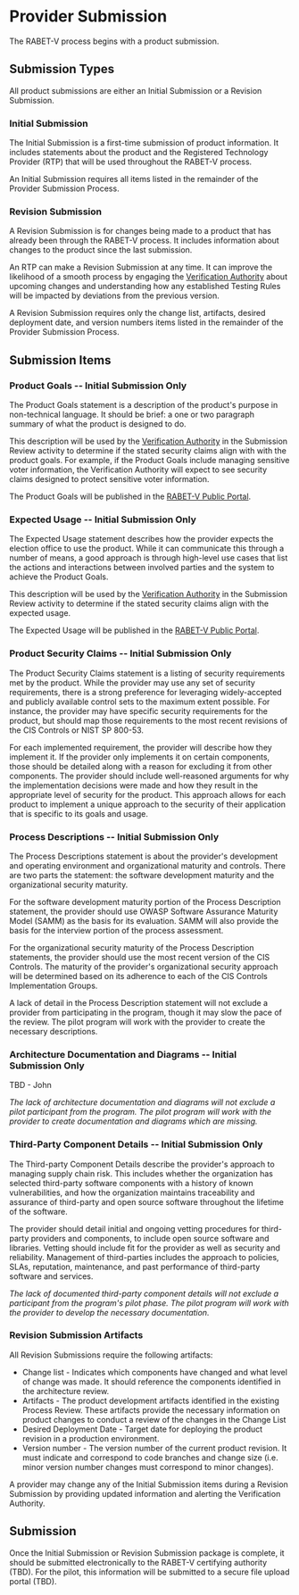 # Provider Submission
The RABET-V process begins with a product submission.

## Submission Types
All product submissions are either an Initial Submission or a Revision Submission.

### Initial Submission

The Initial Submission is a first-time submission of product information. It includes statements about the product and the Registered Technology Provider (RTP) that will be used throughout the RABET-V process.

An Initial Submission requires all items listed in the remainder of the Provider Submission Process.

### Revision Submission

A Revision Submission is for changes being made to a product that has already been through the RABET-V process. It includes information about changes to the product since the last submission.

An RTP can make a Revision Submission at any time. It can improve the likelihood of a smooth process by engaging the [Verification Authority](../RABET-V_Glossary.md) about upcoming changes and understanding how any established Testing Rules will be impacted by deviations from the previous version.

A Revision Submission requires only the change list, artifacts, desired deployment date, and version numbers items listed in the remainder of the Provider Submission Process.

## Submission Items

### Product Goals -- Initial Submission Only
The Product Goals statement is a description of the product's purpose in non-technical language. It should be brief: a one or two paragraph summary of what the product is designed to do.

This description will be used  by the [Verification Authority](../RABET-V_Glossary.md) in the Submission Review activity to determine if the stated security claims align with with the product goals. For example, if the Product Goals include managing sensitive voter information, the Verification Authority will expect to see security claims designed to protect sensitive voter information.

The Product Goals will be published in the [RABET-V Public Portal](../RABET-V_Glossary.md).

### Expected Usage -- Initial Submission Only
The Expected Usage statement describes how the provider expects the election office to use the product. While it can communicate this through a number of means, a good approach is through high-level use cases that list the actions and interactions between involved parties and the system to achieve the Product Goals.

This description will be used  by the [Verification Authority](../RABET-V_Glossary.md) in the Submission Review activity to determine if the stated security claims align with the expected usage.

The Expected Usage will be published in the [RABET-V Public Portal](../RABET-V_Glossary.md).

### Product Security Claims -- Initial Submission Only
The Product Security Claims statement is a listing of security requirements met by the product. While the provider may use any set of security requirements, there is a strong preference for leveraging widely-accepted and publicly available control sets to the maximum extent possible. For instance, the provider may have specific security requirements for the product, but should map those requirements to the most recent revisions of the CIS Controls or NIST SP 800-53.

For each implemented requirement, the provider will describe how they implement it. If the provider only implements it on certain components, those should be detailed along with a reason for excluding it from other components. The provider should include well-reasoned arguments for why the implementation decisions were made and how they result in the appropriate level of security for the product. This approach allows for each product to implement a unique approach to the security of their application that is specific to its goals and usage.

### Process Descriptions -- Initial Submission Only

The Process Descriptions statement is about the provider's development and operating environment and organizational maturity and controls. There are two parts the statement: the software development maturity and the organizational security maturity.

For the software development maturity portion of the Process Description statement, the provider should use OWASP Software Assurance Maturity Model (SAMM) as the basis for its evaluation. SAMM will also provide the basis for the interview portion of the process assessment.

For the organizational security maturity of the Process Description statements, the provider should use the most recent version of the CIS Controls. The maturity of the provider's organizational security approach will be determined based on its adherence to each of the CIS Controls Implementation Groups.

A lack of detail in the Process Description statement will not exclude a provider from participating in the program, though it may slow the pace of the review. The pilot program will work with the provider to create the necessary descriptions.

### Architecture Documentation and Diagrams -- Initial Submission Only

TBD - John

*The lack of architecture documentation and diagrams will not exclude a pilot participant from the program. The pilot program will work with the provider to create documentation and diagrams which are missing.*


### Third-Party Component Details -- Initial Submission Only

The Third-party Component Details describe the provider's approach to managing supply chain risk. This includes whether the organization has selected third-party software components with a history of known vulnerabilities, and how the organization maintains traceability and assurance of third-party and open source software throughout the lifetime of the software.

The provider should detail initial and ongoing vetting procedures for third-party providers and components, to include open source software and libraries. Vetting should include fit for the provider as well as security and reliability. Management of third-parties includes the approach to policies, SLAs, reputation, maintenance, and past performance of third-party software and services.

*The lack of documented third-party component details will not exclude a participant from the program's pilot phase. The pilot program will work with the provider to develop the necessary documentation.*

### Revision Submission Artifacts

All Revision Submissions require the following artifacts:
* Change list - Indicates which components have changed and what level of change was made. It should reference the components identified in the architecture review.
* Artifacts - The product development artifacts identified in the existing Process Review. These artifacts provide the necessary information on product changes to conduct a review of the changes in the Change List
* Desired Deployment Date - Target date for deploying the product revision in a production environment.
* Version number - The version number of the current product revision. It must indicate and correspond to code branches and change size (i.e. minor version number changes must correspond to minor changes).

A provider may change any of the Initial Submission items during a Revision Submission by providing updated information and alerting the Verification Authority.

## Submission

Once the Initial Submission or Revision Submission package is complete, it should be submitted electronically to the RABET-V certifying authority (TBD). For the pilot, this information will be submitted to a secure file upload portal (TBD).
